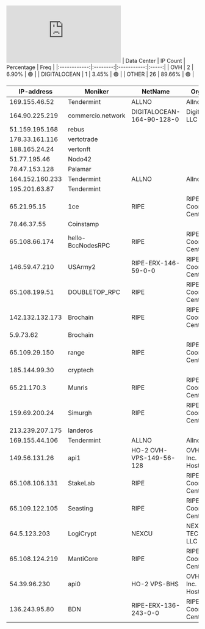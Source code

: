 ![Diagramm](https://github.com/obajay/StateSync-snapshots/blob/main/Projects/Rebus/1/README.md)
| Data Center | IP Count | Percentage | Freq |
|:------------:|:--------:|:-----------:|:-----:|
| OVH | 2 | 6.90% | 🟢 |
| DIGITALOCEAN | 1 | 3.45% | 🟢 |
| OTHER | 26 | 89.66% | 🟢 |

<!-- START_TABLE -->
| IP-address | Moniker | NetName | Organization |
|-------------|-------------|-------------|-------------|
| 169.155.46.52 | Tendermint | ALLNO | Allnodes Inc |
| 164.90.225.219 | commercio.network | DIGITALOCEAN-164-90-128-0 | DigitalOcean, LLC |
| 51.159.195.168 | rebus |  |  |
| 178.33.161.116 | vertotrade |  |  |
| 188.165.24.24 | vertonft |  |  |
| 51.77.195.46 | Nodo42 |  |  |
| 78.47.153.128 | Palamar |  |  |
| 164.152.160.233 | Tendermint | ALLNO | Allnodes Inc |
| 195.201.63.87 | Tendermint |  |  |
| 65.21.95.15 | 1ce | RIPE | RIPE Network Coordination Centre |
| 78.46.37.55 | Coinstamp |  |  |
| 65.108.66.174 | hello-BccNodesRPC | RIPE | RIPE Network Coordination Centre |
| 146.59.47.210 | USArmy2 | RIPE-ERX-146-59-0-0 | RIPE Network Coordination Centre |
| 65.108.199.51 | DOUBLETOP_RPC | RIPE | RIPE Network Coordination Centre |
| 142.132.132.173 | Brochain | RIPE | RIPE Network Coordination Centre |
| 5.9.73.62 | Brochain |  |  |
| 65.109.29.150 | range | RIPE | RIPE Network Coordination Centre |
| 185.144.99.30 | cryptech |  |  |
| 65.21.170.3 | Munris | RIPE | RIPE Network Coordination Centre |
| 159.69.200.24 | Simurgh | RIPE | RIPE Network Coordination Centre |
| 213.239.207.175 | landeros |  |  |
| 169.155.44.106 | Tendermint | ALLNO | Allnodes Inc |
| 149.56.131.26 | api1 | HO-2 OVH-VPS-149-56-128 | OVH Hosting, Inc. OVH Hosting, Inc. |
| 65.108.106.131 | StakeLab | RIPE | RIPE Network Coordination Centre |
| 65.109.122.105 | Seasting | RIPE | RIPE Network Coordination Centre |
| 64.5.123.203 | LogiCrypt | NEXCU | NEXCUS TECHNOLOGIES LLC |
| 65.108.124.219 | MantiCore | RIPE | RIPE Network Coordination Centre |
| 54.39.96.230 | api0 | HO-2 VPS-BHS | OVH Hosting, Inc. OVH Hosting, Inc. |
| 136.243.95.80 | BDN | RIPE-ERX-136-243-0-0 | RIPE Network Coordination Centre |

<!-- END_TABLE -->